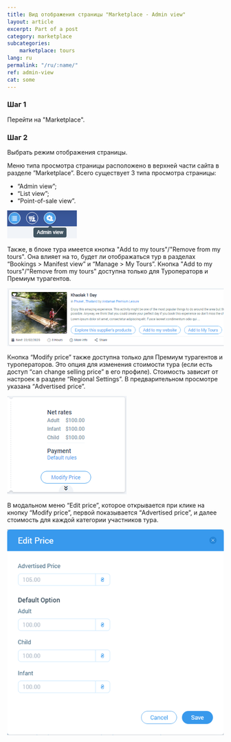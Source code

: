 ```yaml
---
title: Вид отображения страницы "Marketplace - Admin view"
layout: article
excerpt: Part of a post
category: marketplace
subcategories:
    marketplace: tours
lang: ru
permalink: "/ru/:name/"
ref: admin-view
cat: some
---
```


### **Шаг 1**

Перейти на "Marketplace". 

### **Шаг 2**

Выбрать режим отображения страницы.

Меню типа просмотра страницы расположено в верхней части сайта в разделе ”Marketplace”. Всего существует 3 типа просмотра страницы:
- “Admin view”;
- “List view”;
- “Point-of-sale view”.

![Admin_view1](/assets/images/admin_view1.png)

Также, в блоке тура имеется кнопка "Add to my tours"/"Remove from my tours". Она влияет на то, будет ли отображаться тур в разделах “Bookings > Manifest view” и “Manage > My Tours”. Кнопка "Add to my tours"/"Remove from my tours" доступна только для Туроператорв и Премиум турагентов.

![Admin_view2](/assets/images/admin_view2.png)

Кнопка “Modify price” также доступна только для Премиум турагентов и туроператоров. Это опция для изменения стоимости тура (если есть доступ “can change selling price” в его профиле). Стоимость зависит от настроек в разделе “Regional Settings”. В предварительном просмотре указана “Advertised price”.

![Admin_view3](/assets/images/admin_view3.png)

В модальном меню “Edit price”, которое открывается при клике на кнопку “Modify price”, первой показывается “Advertised price”, и далее стоимость для каждой категории участников тура.

![Admin_view4](/assets/images/admin_view4.png)

